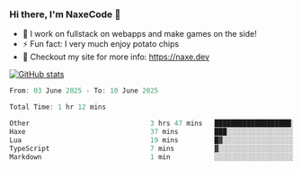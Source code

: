 ### Hi there, I'm NaxeCode 👋
- 🔭 I work on fullstack on webapps and make games on the side!
- ⚡ Fun fact: I very much enjoy potato chips
- 🔋 Checkout my site for more info: https://naxe.dev

[![GitHub stats](https://github-readme-stats.vercel.app/api?username=naxecode&theme=onedark)](https://naxe.dev)

<!--START_SECTION:waka-->

```csharp
From: 03 June 2025 - To: 10 June 2025

Total Time: 1 hr 12 mins

Other                              3 hrs 47 mins   ███████████████████░░░░░░   75.88 %
Haxe                               37 mins         ███░░░░░░░░░░░░░░░░░░░░░░   12.53 %
Lua                                19 mins         █▓░░░░░░░░░░░░░░░░░░░░░░░   06.64 %
TypeScript                         7 mins          ▓░░░░░░░░░░░░░░░░░░░░░░░░   02.50 %
Markdown                           1 min           ░░░░░░░░░░░░░░░░░░░░░░░░░   00.38 %
```

<!--END_SECTION:waka-->



<!--
**NaxeCode/NaxeCode** is a ✨ _special_ ✨ repository because its `README.md` (this file) appears on your GitHub profile.

Here are some ideas to get you started:

- 🔭 I’m currently working on Web apps for indie games!
- 🌱 I’m currently mastering C#
- 👯 I’m looking to collaborate on ...
- 🤔 I’m looking for help with ...
- 💬 Ask me about ...
- 📫 How to reach me: ...
- 😄 Pronouns: ...
- ⚡ Fun fact: I love chips
-->
